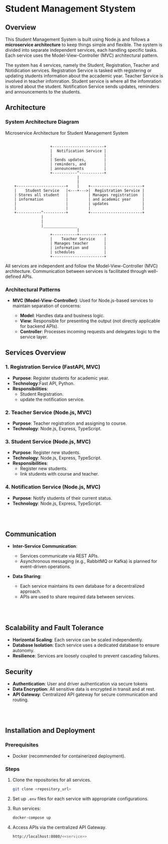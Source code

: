 # Student Management Stystem

## Overview

This Student Management System is built using Node.js and follows a **microservice architecture** to keep things simple and flexible. The system is divided into separate independent services, each handling specific tasks. Each service uses the Model-View-Controller (MVC) architectural pattern.

The system has 4 services, namely the Student, Registration, Teacher and Notidication services. Registration Service is tasked with registering or updating students information about the accademic year. Teacher Service is involved in teacher infomration. Student service is where all the infomration is stored about the student. Notification Service sends updates, reminders and announcements to the students.

## Architecture

### System Architecture Diagram

Microservice Architecture for Student Management System
```plaintext

                    +-----------------------+
                    |  Notification Service |
                    |                       |
                    | Sends updates,        |
                    | reminders, and        |
                    | announcements         |
                    +-----------^-----------+
                                |
                                |
    +----------------------+    |    +-----------------------+
    |    Student Service   |<---+--->|  Registration Service |
    | Stores all student   |         | Manages registration  |
    | information          |         | and academic year     |
    |                      |         | updates               |
    |                      |         |                       |
    +-----------^----------+         +-----------------------+
                |                                      
                |
                |_______________
                                |
                    +-----------+-----------+
                    |    Teacher Service    |
                    | Manages teacher       |
                    | information and       |
                    | schedules             |
                    +-----------------------+
```
All services are independent and follow the Model-View-Controller (MVC) architecture. Communication between services is facilitated through well-defined APIs.

### Architectural Patterns

- **MVC (Model-View-Controller)**: Used for Node.js-based services to maintain separation of concerns:

  - **Model**: Handles data and business logic.
  - **View**: Responsible for presenting the output (not directly applicable for backend APIs).
  - **Controller**: Processes incoming requests and delegates logic to the service layer.



## Services Overview

### 1. Registration Service (FastAPI, MVC)

- **Purpose**: Register students for academic year.
- **Technology**:Fast API, Python.
- **Responsibilities**:
  - Student Registration.
  - update the notification service.

### 2. Teacher Service (Node.js, MVC)

- **Purpose**: Teacher registration and assigning to course.
- **Technology**: Node.js, Express, TypeScript.

### 3. Student Service (Node.js, MVC)

- **Purpose**: Register new students.
- **Technology**: Node.js, Express, TypeScript.
- **Responsibilities**:
  - Register new students.
  - link students with course and teacher.

### 4. Notification Service (Node.js, MVC)

- **Purpose**: Notify students of their current status.
- **Technology**: Node.js, Express, TypeScript.

<br />
<br />

## Communication

- **Inter-Service Communication**:

  - Services communicate via REST APIs.
  - Asynchronous messaging (e.g., RabbitMQ or Kafka) is planned for event-driven operations.

- **Data Sharing**:
  - Each service maintains its own database for a decentralized approach.
  - APIs are used to share required data between services.



<br />
<br />

## Scalability and Fault Tolerance

- **Horizontal Scaling**: Each service can be scaled independently.
- **Database Isolation**: Each service uses a dedicated database to ensure autonomy.
- **Resilience**: Services are loosely coupled to prevent cascading failures.

## Security

- **Authentication**: User and driver authentication via secure tokens
- **Data Encryption**: All sensitive data is encrypted in transit and at rest.
- **API Gateway**: Centralized API gateway for secure communication and routing.

<br />
<br />

## Installation and Deployment

### Prerequisites

- Docker (recommended for containerized deployment).

### Steps

1. Clone the repositories for all services.

   ```bash
   git clone <repository_url>
   ```

2. Set up `.env` files for each service with appropriate configurations.

3. Run services:

    ```bash
    docker-compose up
    ```

4. Access APIs via the centralized API Gateway.
    ```bash
    http://localhost:8080/<<service>>
    ```
